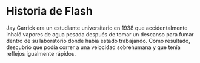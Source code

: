 # Historia de Flash
 
 
 Jay Garrick era un estudiante universitario en 1938 que accidentalmente inhaló vapores de agua pesada después de tomar un descanso para fumar dentro de su laboratorio donde había estado trabajando.​ Como resultado, descubrió que podía correr a una velocidad sobrehumana y que tenía reflejos igualmente rápidos.
